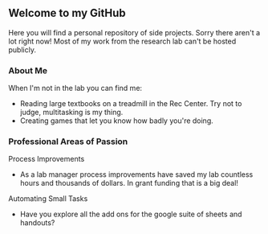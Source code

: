 ## Welcome to my GitHub

Here you will find a personal repository of side projects. Sorry there aren't a lot right now! Most of my work from the research lab can't be hosted publicly. 

### About Me

When I'm not in the lab you can find me:
- Reading large textbooks on a treadmill in the Rec Center. Try not to judge, multitasking is my thing. 
- Creating games that let you know how badly you're doing.

### Professional Areas of Passion

Process Improvements
- As a lab manager process improvements have saved my lab countless hours and thousands of dollars. In grant funding that is a big deal!

Automating Small Tasks
- Have you explore all the add ons for the google suite of sheets and handouts? 
